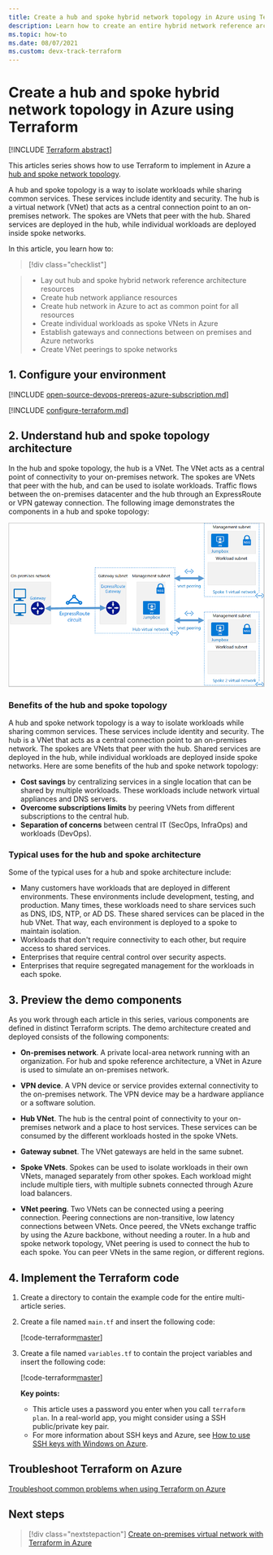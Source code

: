 ```yaml
---
title: Create a hub and spoke hybrid network topology in Azure using Terraform
description: Learn how to create an entire hybrid network reference architecture in Azure using Terraform.
ms.topic: how-to
ms.date: 08/07/2021
ms.custom: devx-track-terraform
---
```


# Create a hub and spoke hybrid network topology in Azure using Terraform

[!INCLUDE [Terraform abstract](./includes/abstract.md)]

This articles series shows how to use Terraform to implement in Azure a [hub and spoke network topology](/azure/architecture/reference-architectures/hybrid-networking/hub-spoke). 

A hub and spoke topology is a way to isolate workloads while sharing common services. These services include identity and security. The hub is a virtual network (VNet) that acts as a central connection point to an on-premises network. The spokes are VNets that peer with the hub. Shared services are deployed in the hub, while individual workloads are deployed inside spoke networks.

In this article, you learn how to:
> [!div class="checklist"]

> * Lay out hub and spoke hybrid network reference architecture resources
> * Create hub network appliance resources
> * Create hub network in Azure to act as common point for all resources
> * Create individual workloads as spoke VNets in Azure
> * Establish gateways and connections between on premises and Azure networks
> * Create VNet peerings to spoke networks

## 1. Configure your environment

[!INCLUDE [open-source-devops-prereqs-azure-subscription.md](../includes/open-source-devops-prereqs-azure-subscription.md)]

[!INCLUDE [configure-terraform.md](includes/configure-terraform.md)]

## 2. Understand hub and spoke topology architecture

In the hub and spoke topology, the hub is a VNet. The VNet acts as a central point of connectivity to your on-premises network. The spokes are VNets that peer with the hub, and can be used to isolate workloads. Traffic flows between the on-premises datacenter and the hub through an ExpressRoute or VPN gateway connection. The following image demonstrates the components in a hub and spoke topology:

![Hub and spoke topology architecture in Azure](./media/hub-and-spoke-series/hub-spoke-architecture.png)

### Benefits of the hub and spoke topology

A hub and spoke network topology is a way to isolate workloads while sharing common services. These services include identity and security. The hub is a VNet that acts as a central connection point to an on-premises network. The spokes are VNets that peer with the hub. Shared services are deployed in the hub, while individual workloads are deployed inside spoke networks. Here are some benefits of the hub and spoke network topology:

- **Cost savings** by centralizing services in a single location that can be shared by multiple workloads. These workloads include network virtual appliances and DNS servers.
- **Overcome subscriptions limits** by peering VNets from different subscriptions to the central hub.
- **Separation of concerns** between central IT (SecOps, InfraOps) and workloads (DevOps).

### Typical uses for the hub and spoke architecture

Some of the typical uses for a hub and spoke architecture include:

- Many customers have workloads that are deployed in different environments. These environments include development, testing, and production. Many times, these workloads need to share services such as DNS, IDS, NTP, or AD DS. These shared services can be placed in the hub VNet. That way, each environment is deployed to a spoke to maintain isolation.
- Workloads that don't require connectivity to each other, but require access to shared services.
- Enterprises that require central control over security aspects.
- Enterprises that require segregated management for the workloads in each spoke.

## 3. Preview the demo components

As you work through each article in this series, various components are defined in distinct Terraform scripts. The demo architecture created and deployed consists of the following components:

- **On-premises network**. A private local-area network running with an organization. For hub and spoke reference architecture, a VNet in Azure is used to simulate an on-premises network.

- **VPN device**. A VPN device or service provides external connectivity to the on-premises network. The VPN device may be a hardware appliance or a software solution. 

- **Hub VNet**. The hub is the central point of connectivity to your on-premises network and a place to host services. These services can be consumed by the different workloads hosted in the spoke VNets.

- **Gateway subnet**. The VNet gateways are held in the same subnet.

- **Spoke VNets**. Spokes can be used to isolate workloads in their own VNets, managed separately from other spokes. Each workload might include multiple tiers, with multiple subnets connected through Azure load balancers. 

- **VNet peering**. Two VNets can be connected using a peering connection. Peering connections are non-transitive, low latency connections between VNets. Once peered, the VNets exchange traffic by using the Azure backbone, without needing a router. In a hub and spoke network topology, VNet peering is used to connect the hub to each spoke. You can peer VNets in the same region, or different regions.

## 4. Implement the Terraform code

1. Create a directory to contain the example code for the entire multi-article series.

1. Create a file named `main.tf` and insert the following code:

    [!code-terraform[master](../../terraform_samples/quickstart/301-hub-spoke/main.tf)]

1. Create a file named `variables.tf` to contain the project variables and insert the following code:

    [!code-terraform[master](../../terraform_samples/quickstart/301-hub-spoke/variables.tf)]

    **Key points:**

    - This article uses a password you enter when you call `terraform plan`. In a real-world app, you might consider using a SSH public/private key pair.
    - For more information about SSH keys and Azure, see [How to use SSH keys with Windows on Azure](/azure/virtual-machines/linux/ssh-from-windows).

## Troubleshoot Terraform on Azure

[Troubleshoot common problems when using Terraform on Azure](troubleshoot.md)

## Next steps

> [!div class="nextstepaction"] 
> [Create on-premises virtual network with Terraform in Azure](./hub-spoke-on-prem.md)

